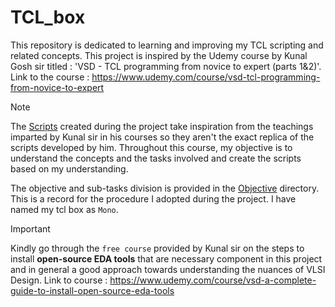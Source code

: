 # TCL_box
This repository is dedicated to learning and improving my TCL scripting and related concepts. This project is inspired by the Udemy course by Kunal Gosh sir titled : 'VSD - TCL programming from novice to expert (parts 1&amp;2)'. Link to the course :  https://www.udemy.com/course/vsd-tcl-programming-from-novice-to-expert

> [!NOTE]
> The [Scripts](Scripts) created during the project take inspiration from the teachings imparted by Kunal sir in his courses so they aren't the exact replica of the scripts developed by him. Throughout this course, my objective is to understand the concepts and the tasks involved and create the scripts based on my understanding. 

The objective and sub-tasks division is provided in the [Objective](Objective) directory. This is a record for the procedure I adopted during the project. I have named my tcl box as `Mono`.

> [!IMPORTANT]
> Kindly go through the `free course` provided by Kunal sir on the steps to install **open-source EDA tools** that are necessary component in this project and in general a good approach towards understanding the nuances of VLSI Design. Link to course : https://www.udemy.com/course/vsd-a-complete-guide-to-install-open-source-eda-tools 

